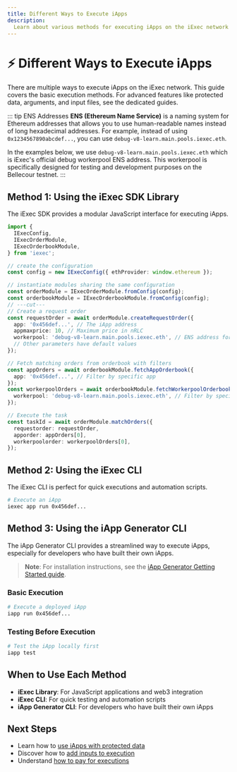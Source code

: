 ```yaml
---
title: Different Ways to Execute iApps
description:
  Learn about various methods for executing iApps on the iExec network
---
```


# ⚡ Different Ways to Execute iApps

There are multiple ways to execute iApps on the iExec network. This guide covers
the basic execution methods. For advanced features like protected data,
arguments, and input files, see the dedicated guides.

<!-- prettier-ignore-start -->
::: tip ENS Addresses
**ENS (Ethereum Name Service)** is a naming system for
Ethereum addresses that allows you to use human-readable names instead of long
hexadecimal addresses. For example, instead of using `0x1234567890abcdef...`,
you can use `debug-v8-learn.main.pools.iexec.eth`.

In the examples below, we use `debug-v8-learn.main.pools.iexec.eth` which is
iExec's official debug workerpool ENS address. This workerpool is specifically
designed for testing and development purposes on the Bellecour testnet.
:::
<!-- prettier-ignore-end -->

## Method 1: Using the iExec SDK Library

The iExec SDK provides a modular JavaScript interface for executing iApps.

```ts twoslash
import {
  IExecConfig,
  IExecOrderModule,
  IExecOrderbookModule,
} from 'iexec';

// create the configuration
const config = new IExecConfig({ ethProvider: window.ethereum });

// instantiate modules sharing the same configuration
const orderModule = IExecOrderModule.fromConfig(config);
const orderbookModule = IExecOrderbookModule.fromConfig(config);
// ---cut---
// Create a request order
const requestOrder = await orderModule.createRequestOrder({
  app: '0x456def...', // The iApp address
  appmaxprice: 10, // Maximum price in nRLC
  workerpool: 'debug-v8-learn.main.pools.iexec.eth', // ENS address for iExec's debug workerpool
  // Other parameters have default values
});

// Fetch matching orders from orderbook with filters
const appOrders = await orderbookModule.fetchAppOrderbook({
  app: '0x456def...', // Filter by specific app
});
const workerpoolOrders = await orderbookModule.fetchWorkerpoolOrderbook({
  workerpool: 'debug-v8-learn.main.pools.iexec.eth', // Filter by specific workerpool ENS
});

// Execute the task
const taskId = await orderModule.matchOrders({
  requestorder: requestOrder,
  apporder: appOrders[0],
  workerpoolorder: workerpoolOrders[0],
});
```

## Method 2: Using the iExec CLI

The iExec CLI is perfect for quick executions and automation scripts.

```bash
# Execute an iApp
iexec app run 0x456def...
```

## Method 3: Using the iApp Generator CLI

The iApp Generator CLI provides a streamlined way to execute iApps, especially
for developers who have built their own iApps.

> **Note**: For installation instructions, see the
> [iApp Generator Getting Started guide](/build-iapp/iapp-generator/getting-started).

### Basic Execution

```bash
# Execute a deployed iApp
iapp run 0x456def...
```

### Testing Before Execution

```bash
# Test the iApp locally first
iapp test
```

## When to Use Each Method

- **iExec Library**: For JavaScript applications and web3 integration
- **iExec CLI**: For quick testing and automation scripts
- **iApp Generator CLI**: For developers who have built their own iApps

## Next Steps

- Learn how to
  [use iApps with protected data](./use-iapp-with-protected-data.md)
- Discover how to [add inputs to execution](./add-inputs-to-execution.md)
- Understand [how to pay for executions](./how-to-pay-executions.md)
